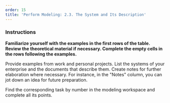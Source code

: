 ```yaml
---
order: 15
title: 'Perform Modeling: 2.3. The System and Its Description'
---
```


### Instructions

**Familiarize yourself with the examples in the first rows of the table. Review the theoretical material if necessary. Complete the empty cells in the rows following the examples.**

Provide examples from work and personal projects. List the systems of your enterprise and the documents that describe them. Create notes for further elaboration where necessary. For instance, in the "Notes" column, you can jot down an idea for future preparation.

Find the corresponding task by number in the modeling workspace and complete all its points.